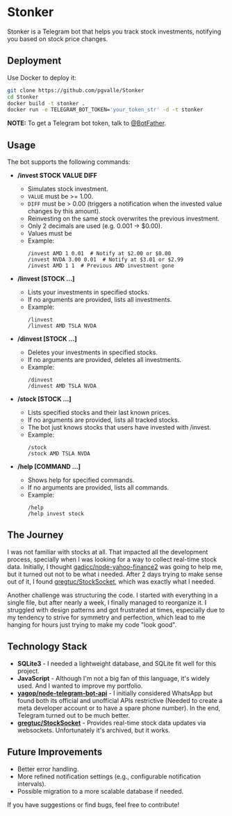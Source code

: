 # Stonker

Stonker is a Telegram bot that helps you track stock investments, notifying you based on stock price changes.

## Deployment

Use Docker to deploy it:

```sh
git clone https://github.com/pgvalle/Stonker
cd Stonker
docker build -t stonker .
docker run -e TELEGRAM_BOT_TOKEN='your_token_str' -d -t stonker
```

**NOTE:** To get a Telegram bot token, talk to [@BotFather](https://t.me/BotFather).

## Usage

The bot supports the following commands:

- **/invest STOCK VALUE DIFF**
  - Simulates stock investment.
  - `VALUE` must be >= 1.00.
  - `DIFF` must be > 0.00 (triggers a notification when the invested value changes by this amount).
  - Reinvesting on the same stock overwrites the previous investment.
  - Only 2 decimals are used (e.g. 0.001 -> $0.00).
  - Values must be
  - Example:
    ```
    /invest AMD 1 0.01  # Notify at $2.00 or $0.00
    /invest NVDA 3.00 0.01  # Notify at $3.01 or $2.99
    /invest AMD 1 1  # Previous AMD investment gone
    ```

- **/linvest [STOCK ...]**
  - Lists your investments in specified stocks.
  - If no arguments are provided, lists all investments.
  - Example:
    ```
    /linvest
    /linvest AMD TSLA NVDA
    ```

- **/dinvest [STOCK ...]**
  - Deletes your investments in specified stocks.
  - If no arguments are provided, deletes all investments.
  - Example:
    ```
    /dinvest
    /dinvest AMD TSLA NVDA
    ```

- **/stock [STOCK ...]**
  - Lists specified stocks and their last known prices.
  - If no arguments are provided, lists all tracked stocks.
  - The bot just knows stocks that users have invested with /invest.
  - Example:
    ```
    /stock
    /stock AMD TSLA NVDA
    ```

- **/help [COMMAND ...]**
  - Shows help for specified commands.
  - If no arguments are provided, lists all commands.
  - Example:
    ```
    /help
    /help invest stock
    ```

## The Journey

I was not familiar with stocks at all. That impacted all the development process, specially when I was looking for a way to collect real-time stock data. Initially, I thought [gadicc/node-yahoo-finance2](https://github.com/gadicc/node-yahoo-finance2) was going to help me, but it turned out not to be what i needed. After 2 days trying to make sense out of it, I found [gregtuc/StockSocket](https://github.com/gregtuc/StockSocket), which was exactly what I needed.

Another challenge was structuring the code. I started with everything in a single file, but after nearly a week, I finally managed to reorganize it. I struggled with design patterns and got frustrated at times, especially due to my tendency to strive for symmetry and perfection, which lead to me hanging for hours just trying to make my code "look good".

## Technology Stack

- **SQLite3** - I needed a lightweight database, and SQLite fit well for this project.
- **JavaScript** - Although I'm not a big fan of this language, it's widely used. And I wanted to improve my portfolio.
- **[yagop/node-telegram-bot-api](https://github.com/yagop/node-telegram-bot-api)** - I initially considered WhatsApp but found both its official and unofficial APIs restrictive (Needed to create a meta developer account or to have a spare phone number). In the end, Telegram turned out to be much better.
- **[gregtuc/StockSocket](https://github.com/gregtuc/StockSocket)** - Provides real-time stock data updates via websockets. Unfortunately it's archived, but it works.

## Future Improvements

- Better error handling.
- More refined notification settings (e.g., configurable notification intervals).
- Possible migration to a more scalable database if needed.

If you have suggestions or find bugs, feel free to contribute!
